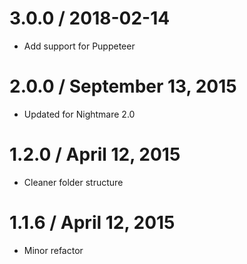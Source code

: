 
3.0.0 / 2018-02-14
==================

  * Add support for Puppeteer

2.0.0 / September 13, 2015
======================

  * Updated for Nightmare 2.0

1.2.0 / April 12, 2015
======================

  * Cleaner folder structure

1.1.6 / April 12, 2015
======================

  * Minor refactor
